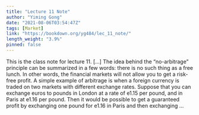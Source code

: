 ```yaml
---
title: "Lecture 11 Note"
author: "Yiming Gong"
date: "2021-08-06T03:54:47Z"
tags: [Market]
link: "https://bookdown.org/yg484/lec_11_note/"
length_weight: "3.9%"
pinned: false
---
```


This is the class note for lecture 11. [...] The idea behind the “no-arbitrage” principle can be summarized in a few words: there is no such thing as a free lunch. In other words, the financial markets will not allow you to get a risk-free profit. A simple example of arbitrage is when a foreign currency is traded on two markets with different exchange rates. Suppose that you can exchange euros to pounds in London at a rate of e1.15 per pound, and in Paris at e1.16 per pound. Then it would be possible to get a guaranteed profit by exchanging one pound for e1.16 in
Paris and then exchanging ...
